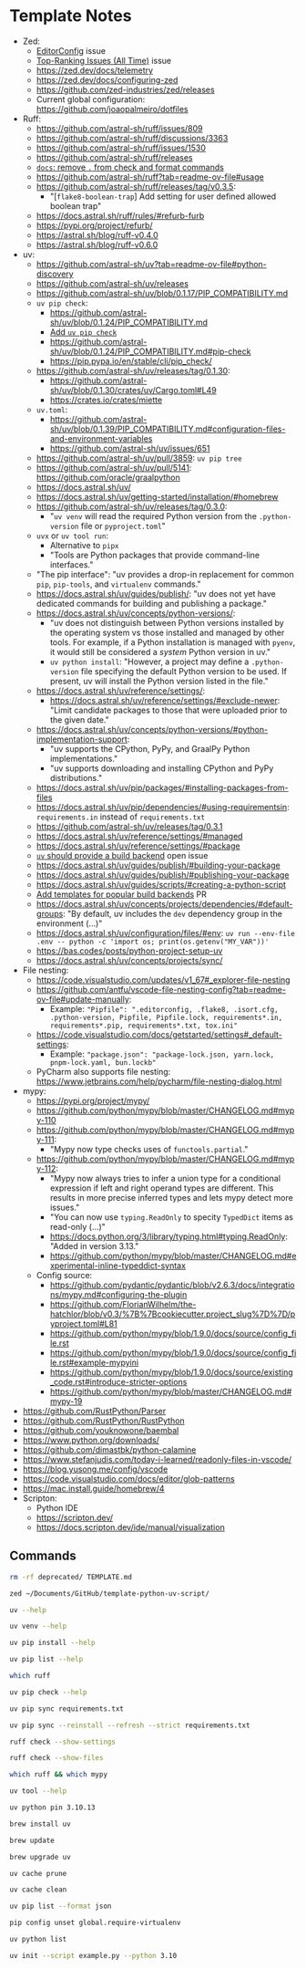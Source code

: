 # Template Notes

- Zed:
  - [EditorConfig](https://github.com/zed-industries/zed/issues/8534) issue
  - [Top-Ranking Issues (All Time)](https://github.com/zed-industries/zed/issues/5393) issue
  - https://zed.dev/docs/telemetry
  - https://zed.dev/docs/configuring-zed
  - https://github.com/zed-industries/zed/releases
  - Current global configuration: https://github.com/joaopalmeiro/dotfiles
- Ruff:
  - https://github.com/astral-sh/ruff/issues/809
  - https://github.com/astral-sh/ruff/discussions/3363
  - https://github.com/astral-sh/ruff/issues/1530
  - https://github.com/astral-sh/ruff/releases
  - [`docs`: remove `.` from check and format commands](https://github.com/astral-sh/ruff/pull/10217)
  - https://github.com/astral-sh/ruff?tab=readme-ov-file#usage
  - https://github.com/astral-sh/ruff/releases/tag/v0.3.5:
    - "[`flake8-boolean-trap`] Add setting for user defined allowed boolean trap"
  - https://docs.astral.sh/ruff/rules/#refurb-furb
  - https://pypi.org/project/refurb/
  - https://astral.sh/blog/ruff-v0.4.0
  - https://astral.sh/blog/ruff-v0.6.0
- uv:
  - https://github.com/astral-sh/uv?tab=readme-ov-file#python-discovery
  - https://github.com/astral-sh/uv/releases
  - https://github.com/astral-sh/uv/blob/0.1.17/PIP_COMPATIBILITY.md
  - `uv pip check`:
    - https://github.com/astral-sh/uv/blob/0.1.24/PIP_COMPATIBILITY.md
    - [Add `uv pip check`](https://github.com/astral-sh/uv/pull/2397)
    - https://github.com/astral-sh/uv/blob/0.1.24/PIP_COMPATIBILITY.md#pip-check
    - https://pip.pypa.io/en/stable/cli/pip_check/
  - https://github.com/astral-sh/uv/releases/tag/0.1.30:
    - https://github.com/astral-sh/uv/blob/0.1.30/crates/uv/Cargo.toml#L49
    - https://crates.io/crates/miette
  - `uv.toml`:
    - https://github.com/astral-sh/uv/blob/0.1.39/PIP_COMPATIBILITY.md#configuration-files-and-environment-variables
    - https://github.com/astral-sh/uv/issues/651
  - https://github.com/astral-sh/uv/pull/3859: `uv pip tree`
  - https://github.com/astral-sh/uv/pull/5141: https://github.com/oracle/graalpython
  - https://docs.astral.sh/uv/
  - https://docs.astral.sh/uv/getting-started/installation/#homebrew
  - https://github.com/astral-sh/uv/releases/tag/0.3.0:
    - "`uv venv` will read the required Python version from the `.python-version` file or `pyproject.toml`"
  - `uvx` or `uv tool run`:
    - Alternative to `pipx`
    - "Tools are Python packages that provide command-line interfaces."
  - "The pip interface": "uv provides a drop-in replacement for common `pip`, `pip-tools`, and `virtualenv` commands."
  - https://docs.astral.sh/uv/guides/publish/: "uv does not yet have dedicated commands for building and publishing a package."
  - https://docs.astral.sh/uv/concepts/python-versions/:
    - "uv does not distinguish between Python versions installed by the operating system vs those installed and managed by other tools. For example, if a Python installation is managed with `pyenv`, it would still be considered a _system_ Python version in uv."
    - `uv python install`: "However, a project may define a `.python-version` file specifying the default Python version to be used. If present, uv will install the Python version listed in the file."
  - https://docs.astral.sh/uv/reference/settings/:
    - https://docs.astral.sh/uv/reference/settings/#exclude-newer: "Limit candidate packages to those that were uploaded prior to the given date."
  - https://docs.astral.sh/uv/concepts/python-versions/#python-implementation-support:
    - "uv supports the CPython, PyPy, and GraalPy Python implementations."
    - "uv supports downloading and installing CPython and PyPy distributions."
  - https://docs.astral.sh/uv/pip/packages/#installing-packages-from-files
  - https://docs.astral.sh/uv/pip/dependencies/#using-requirementsin: `requirements.in` instead of `requirements.txt`
  - https://github.com/astral-sh/uv/releases/tag/0.3.1
  - https://docs.astral.sh/uv/reference/settings/#managed
  - https://docs.astral.sh/uv/reference/settings/#package
  - [`uv` should provide a build backend](https://github.com/astral-sh/uv/issues/3957) open issue
  - https://docs.astral.sh/uv/guides/publish/#building-your-package
  - https://docs.astral.sh/uv/guides/publish/#publishing-your-package
  - https://docs.astral.sh/uv/guides/scripts/#creating-a-python-script
  - [Add templates for popular build backends](https://github.com/astral-sh/uv/pull/7857) PR
  - https://docs.astral.sh/uv/concepts/projects/dependencies/#default-groups: "By default, uv includes the `dev` dependency group in the environment (...)"
  - https://docs.astral.sh/uv/configuration/files/#env: `uv run --env-file .env -- python -c 'import os; print(os.getenv("MY_VAR"))'`
  - https://bas.codes/posts/python-project-setup-uv
  - https://docs.astral.sh/uv/concepts/projects/sync/
- File nesting:
  - https://code.visualstudio.com/updates/v1_67#_explorer-file-nesting
  - https://github.com/antfu/vscode-file-nesting-config?tab=readme-ov-file#update-manually:
    - Example: `"Pipfile": ".editorconfig, .flake8, .isort.cfg, .python-version, Pipfile, Pipfile.lock, requirements*.in, requirements*.pip, requirements*.txt, tox.ini"`
  - https://code.visualstudio.com/docs/getstarted/settings#_default-settings:
    - Example: `"package.json": "package-lock.json, yarn.lock, pnpm-lock.yaml, bun.lockb"`
  - PyCharm also supports file nesting: https://www.jetbrains.com/help/pycharm/file-nesting-dialog.html
- mypy:
  - https://pypi.org/project/mypy/
  - https://github.com/python/mypy/blob/master/CHANGELOG.md#mypy-110
  - https://github.com/python/mypy/blob/master/CHANGELOG.md#mypy-111:
    - "Mypy now type checks uses of `functools.partial`."
  - https://github.com/python/mypy/blob/master/CHANGELOG.md#mypy-112:
    - "Mypy now always tries to infer a union type for a conditional expression if left and right operand types are different. This results in more precise inferred types and lets mypy detect more issues."
    - "You can now use `typing.ReadOnly` to specity `TypedDict` items as read-only (...)"
    - https://docs.python.org/3/library/typing.html#typing.ReadOnly: "Added in version 3.13."
    - https://github.com/python/mypy/blob/master/CHANGELOG.md#experimental-inline-typeddict-syntax
  - Config source:
    - https://github.com/pydantic/pydantic/blob/v2.6.3/docs/integrations/mypy.md#configuring-the-plugin
    - https://github.com/FlorianWilhelm/the-hatchlor/blob/v0.3/%7B%7Bcookiecutter.project_slug%7D%7D/pyproject.toml#L81
    - https://github.com/python/mypy/blob/1.9.0/docs/source/config_file.rst
    - https://github.com/python/mypy/blob/1.9.0/docs/source/config_file.rst#example-mypyini
    - https://github.com/python/mypy/blob/1.9.0/docs/source/existing_code.rst#introduce-stricter-options
    - https://github.com/python/mypy/blob/master/CHANGELOG.md#mypy-19
- https://github.com/RustPython/Parser
- https://github.com/RustPython/RustPython
- https://github.com/youknowone/baembal
- https://www.python.org/downloads/
- https://github.com/dimastbk/python-calamine
- https://www.stefanjudis.com/today-i-learned/readonly-files-in-vscode/
- https://blog.yusong.me/config/vscode
- https://code.visualstudio.com/docs/editor/glob-patterns
- https://mac.install.guide/homebrew/4
- Scripton:
  - Python IDE
  - https://scripton.dev/
  - https://docs.scripton.dev/ide/manual/visualization

## Commands

```bash
rm -rf deprecated/ TEMPLATE.md
```

```bash
zed ~/Documents/GitHub/template-python-uv-script/
```

```bash
uv --help
```

```bash
uv venv --help
```

```bash
uv pip install --help
```

```bash
uv pip list --help
```

```bash
which ruff
```

```bash
uv pip check --help
```

```bash
uv pip sync requirements.txt
```

```bash
uv pip sync --reinstall --refresh --strict requirements.txt
```

```bash
ruff check --show-settings
```

```bash
ruff check --show-files
```

```bash
which ruff && which mypy
```

```bash
uv tool --help
```

```bash
uv python pin 3.10.13
```

```bash
brew install uv
```

```bash
brew update
```

```bash
brew upgrade uv
```

```bash
uv cache prune
```

```bash
uv cache clean
```

```bash
uv pip list --format json
```

```bash
pip config unset global.require-virtualenv
```

```bash
uv python list
```

```bash
uv init --script example.py --python 3.10
```
